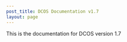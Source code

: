 ```yaml
---
post_title: DCOS Documentation v1.7
layout: page
---
```

This is the documentation for DCOS version 1.7